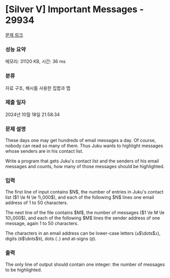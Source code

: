 # [Silver V] Important Messages - 29934 

[문제 링크](https://www.acmicpc.net/problem/29934) 

### 성능 요약

메모리: 31120 KB, 시간: 36 ms

### 분류

자료 구조, 해시를 사용한 집합과 맵

### 제출 일자

2024년 10월 18일 21:58:34

### 문제 설명

<p>These days one may get hundreds of email messages a day. Of course, nobody can read so many of them. Thus Juku wants to highlight messages whose senders are in his contact list.</p>

<p>Write a program that gets Juku's contact list and the senders of his email messages and counts, how many of those messages should be highlighted.</p>

### 입력 

 <p>The first line of input contains $N$, the number of entries in Juku's contact list ($1 \le N \le 1\,000$), and each of the following $N$ lines one email address of 1 to 50 characters.</p>

<p>The next line of the file contains $M$, the number of messages ($1 \le M \le 10\,000$), and each of the following $M$ lines the sender address of one message, again 1 to 50 characters.</p>

<p>The characters in an email address can be lower-case letters (<code>a</code>$\dots$<code>z</code>), digits (<code>0</code>$\dots$<code>9</code>), dots (<code>.</code>) and at-signs (<code>@</code>).</p>

### 출력 

 <p>The only line of output should contain one integer: the number of messages to be highlighted.</p>

